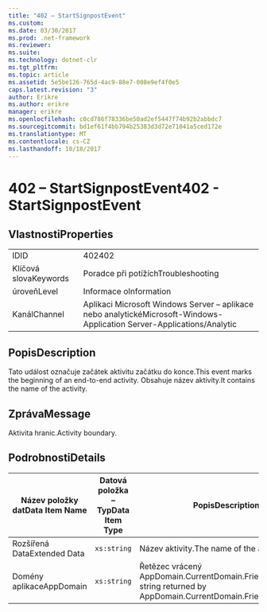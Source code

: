 ```yaml
---
title: "402 – StartSignpostEvent"
ms.custom: 
ms.date: 03/30/2017
ms.prod: .net-framework
ms.reviewer: 
ms.suite: 
ms.technology: dotnet-clr
ms.tgt_pltfrm: 
ms.topic: article
ms.assetid: 5e5be126-765d-4ac9-88e7-008e9ef4f0e5
caps.latest.revision: "3"
author: Erikre
ms.author: erikre
manager: erikre
ms.openlocfilehash: c0cd786f78336be50ad2ef5447f74b92b2abbdc7
ms.sourcegitcommit: bd1ef61f4bb794b25383d3d72e71041a5ced172e
ms.translationtype: MT
ms.contentlocale: cs-CZ
ms.lasthandoff: 10/18/2017
---
```

# <a name="402---startsignpostevent"></a><span data-ttu-id="e97b3-102">402 – StartSignpostEvent</span><span class="sxs-lookup"><span data-stu-id="e97b3-102">402 - StartSignpostEvent</span></span>
## <a name="properties"></a><span data-ttu-id="e97b3-103">Vlastnosti</span><span class="sxs-lookup"><span data-stu-id="e97b3-103">Properties</span></span>  
  
|||  
|-|-|  
|<span data-ttu-id="e97b3-104">ID</span><span class="sxs-lookup"><span data-stu-id="e97b3-104">ID</span></span>|<span data-ttu-id="e97b3-105">402</span><span class="sxs-lookup"><span data-stu-id="e97b3-105">402</span></span>|  
|<span data-ttu-id="e97b3-106">Klíčová slova</span><span class="sxs-lookup"><span data-stu-id="e97b3-106">Keywords</span></span>|<span data-ttu-id="e97b3-107">Poradce při potížích</span><span class="sxs-lookup"><span data-stu-id="e97b3-107">Troubleshooting</span></span>|  
|<span data-ttu-id="e97b3-108">úroveň</span><span class="sxs-lookup"><span data-stu-id="e97b3-108">Level</span></span>|<span data-ttu-id="e97b3-109">Informace o</span><span class="sxs-lookup"><span data-stu-id="e97b3-109">Information</span></span>|  
|<span data-ttu-id="e97b3-110">Kanál</span><span class="sxs-lookup"><span data-stu-id="e97b3-110">Channel</span></span>|<span data-ttu-id="e97b3-111">Aplikaci Microsoft Windows Server – aplikace nebo analytické</span><span class="sxs-lookup"><span data-stu-id="e97b3-111">Microsoft-Windows-Application Server-Applications/Analytic</span></span>|  
  
## <a name="description"></a><span data-ttu-id="e97b3-112">Popis</span><span class="sxs-lookup"><span data-stu-id="e97b3-112">Description</span></span>  
 <span data-ttu-id="e97b3-113">Tato událost označuje začátek aktivitu začátku do konce.</span><span class="sxs-lookup"><span data-stu-id="e97b3-113">This event marks the beginning of an end-to-end activity.</span></span> <span data-ttu-id="e97b3-114">Obsahuje název aktivity.</span><span class="sxs-lookup"><span data-stu-id="e97b3-114">It contains the name of the activity.</span></span>  
  
## <a name="message"></a><span data-ttu-id="e97b3-115">Zpráva</span><span class="sxs-lookup"><span data-stu-id="e97b3-115">Message</span></span>  
 <span data-ttu-id="e97b3-116">Aktivita hranic.</span><span class="sxs-lookup"><span data-stu-id="e97b3-116">Activity boundary.</span></span>  
  
## <a name="details"></a><span data-ttu-id="e97b3-117">Podrobnosti</span><span class="sxs-lookup"><span data-stu-id="e97b3-117">Details</span></span>  
  
|<span data-ttu-id="e97b3-118">Název položky dat</span><span class="sxs-lookup"><span data-stu-id="e97b3-118">Data Item Name</span></span>|<span data-ttu-id="e97b3-119">Datová položka – Typ</span><span class="sxs-lookup"><span data-stu-id="e97b3-119">Data Item Type</span></span>|<span data-ttu-id="e97b3-120">Popis</span><span class="sxs-lookup"><span data-stu-id="e97b3-120">Description</span></span>|  
|--------------------|--------------------|-----------------|  
|<span data-ttu-id="e97b3-121">Rozšířená Data</span><span class="sxs-lookup"><span data-stu-id="e97b3-121">Extended Data</span></span>|`xs:string`|<span data-ttu-id="e97b3-122">Název aktivity.</span><span class="sxs-lookup"><span data-stu-id="e97b3-122">The name of the activity.</span></span>|  
|<span data-ttu-id="e97b3-123">Domény aplikace</span><span class="sxs-lookup"><span data-stu-id="e97b3-123">AppDomain</span></span>|`xs:string`|<span data-ttu-id="e97b3-124">Řetězec vrácený AppDomain.CurrentDomain.FriendlyName.</span><span class="sxs-lookup"><span data-stu-id="e97b3-124">The string returned by AppDomain.CurrentDomain.FriendlyName.</span></span>|
